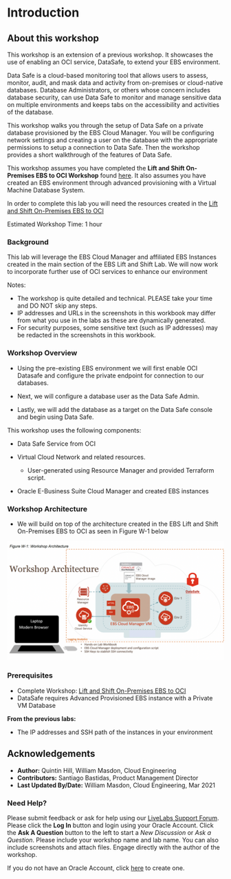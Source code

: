 # Introduction

## About this workshop

This workshop is an extension of a previous workshop. It showcases the use of enabling an OCI service, DataSafe, to extend your EBS environment.

Data Safe is a cloud-based monitoring tool that allows users to assess, monitor, audit, and mask data and activity from on-premises or cloud-native databases. Database Administrators, or others whose concern includes database security, can use Data Safe to monitor and manage sensitive data on multiple environments and keeps tabs on the accessibility and activities of the database. 

This workshop walks you through the setup of Data Safe on a private database provisioned by the EBS Cloud Manager. You will be configuring network settings and creating a user on the database with the appropriate permissions to setup a connection to Data Safe. Then the workshop provides a short walkthrough of the features of Data Safe. 

This workshop assumes you have completed the **Lift and Shift On-Premises EBS to OCI Workshop** found [here](https://apexapps.oracle.com/pls/apex/dbpm/r/livelabs/view-workshop?wid=672&clear=180&session=5980193088668). It also assumes you have created an EBS environment through advanced provisioning with a Virtual Machine Database System. 

In order to complete this lab you will need the resources created in the [Lift and Shift On-Premises EBS to OCI](https://apexapps.oracle.com/pls/apex/dbpm/r/livelabs/view-workshop?wid=672&clear=180&session=5980193088668)

Estimated Workshop Time: 1 hour

### **Background**

This lab will leverage the EBS Cloud Manager and affiliated EBS Instances created in the main section of the EBS Lift and Shift Lab. We will now work to incorporate further use of OCI services to enhance our environment

Notes:

* The workshop is quite detailed and technical. PLEASE take your time and DO NOT skip any steps.
* IP addresses and URLs in the screenshots in this workbook may differ from what you use in the labs as these are dynamically generated.
* For security purposes, some sensitive text (such as IP addresses) may be redacted in the screenshots in this workbook.

### Workshop Overview

* Using the pre-existing EBS environment we will first enable OCI Datasafe and configure the private endpoint for connection to our databases. 

* Next, we will configure a database user as the Data Safe Admin.

* Lastly, we will add the database as a target on the Data Safe console and begin using Data Safe.

This workshop uses the following components: 

* Data Safe Service from OCI

* Virtual Cloud Network and related resources.
    - User-generated using Resource Manager and provided Terraform script.

* Oracle E-Business Suite Cloud Manager and created EBS instances

### Workshop Architecture

* We will build on top of the architecture created in the EBS Lift and Shift On-Premises EBS to OCI as seen in Figure W-1 below

![](./images/architecture.png " ")

### **Prerequisites**

* Complete Workshop: [Lift and Shift On-Premises EBS to OCI](https://apexapps.oracle.com/pls/apex/dbpm/r/livelabs/view-workshop?wid=672&clear=180&session=5980193088668)
* DataSafe requires Advanced Provisioned EBS instance with a Private VM Database

**From the previous labs:**

* The IP addresses and SSH path of the instances in your environment

## Acknowledgements

* **Author:** Quintin Hill, William Masdon, Cloud Engineering
* **Contributors:** Santiago Bastidas, Product Management Director
* **Last Updated By/Date:** William Masdon, Cloud Engineering, Mar 2021

### Need Help?
Please submit feedback or ask for help using our [LiveLabs Support Forum](https://community.oracle.com/tech/developers/categories/ebs-on-oci-automation). Please click the **Log In** button and login using your Oracle Account. Click the **Ask A Question** button to the left to start a *New Discussion* or *Ask a Question*.  Please include your workshop name and lab name.  You can also include screenshots and attach files.  Engage directly with the author of the workshop.

If you do not have an Oracle Account, click [here](https://profile.oracle.com/myprofile/account/create-account.jspx) to create one. 
